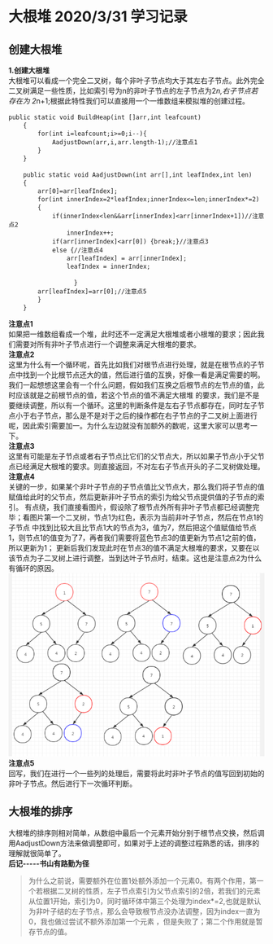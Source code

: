 # 大根堆 2020/3/31 学习记录  
## 创建大根堆
**1.创建大根堆**  
大根堆可以看成一个完全二叉树，每个非叶子节点均大于其左右子节点。此外完全二叉树满足一些性质，比如索引号为n的非叶子节点的左子节点为2*n,右子节点若存在为
2*n+1;根据此特性我们可以直接用一个一维数组来模拟堆的创建过程。  
```
public static void BuildHeap(int []arr,int leafcount)
    {
        for(int i=leafcount;i>=0;i--){
            AadjustDown(arr,i,arr.length-1);//注意点1
        }
    }

    public static void AadjustDown(int arr[],int leafIndex,int len)
    {
        arr[0]=arr[leafIndex];
        for(int innerIndex=2*leafIndex;innerIndex<=len;innerIndex*=2)
        {
            if(innerIndex<len&&arr[innerIndex]<arr[innerIndex+1])//注意点2
                innerIndex++;
            if(arr[innerIndex]<arr[0]) {break;}//注意点3
            else {//注意点4
                arr[leafIndex] = arr[innerIndex];
                leafIndex = innerIndex;

                  }
        arr[leafIndex]=arr[0];//注意点5
        }
    }
```  
**注意点1**  
如果把一维数组看成一个堆，此时还不一定满足大根堆或者小根堆的要求；因此我们需要对所有非叶子节点进行一个调整来满足大根堆的要求。  
**注意点2**  
这里为什么有一个循环呢，首先比如我们对根节点进行处理，就是在根节点的子节点中找到一个比根节点还大的值，然后进行值的互换，好像一看是满足需要的啊。
我们一起想想这里会有一个什么问题，假如我们互换之后根节点的左节点的值，此时应该就是之前根节点的值，若这个节点的值不满足大根堆
的要求，我们是不是要继续调整，所以有一个循环。这里的判断条件是左右子节点都存在，同时左子节点小于右子节点，那么是不是对于之后的操作都在右子节点的子二叉树上面进行呢，因此索引需要加一。为什么左边就没有加额外的数呢，这里大家可以思考一下。  
**注意点3**  
这里有可能是左子节点或者右子节点比它们的父节点大，所以如果子节点小于父节点已经满足大根堆的要求。则直接返回，不对左右子节点开头的子二叉树做处理。  
**注意点4**  
关键的一步，如果某个非叶子节点的子节点值比父节点大，那么我们将子节点的值赋值给此时的父节点，然后更新非叶子节点的索引为给父节点提供值的子节点的索引。
有点绕，我们直接看图片，假设除了根节点外所有非叶子节点都已经调整完毕；看图片第一个二叉树，节点1为红色，表示为当前非叶子节点，然后在节点1的子节点
中找到比较大且比节点1大的节点为3，值为7，然后把这个值赋值给节点1，则节点1的值变为了7，再者我们需要将蓝色节点3的值更新为节点1之前的值，所以更新为1；
更新后我们发现此时在节点3的值不满足大根堆的要求，又要在以该节点为子二叉树上进行调整，当到达叶子节点时，结束。这也是注意点2为什么有循环的原因。
![alt 堆调整演示](https://github.com/781303842/Mainstudy/blob/master/ALLIMG/heapsort.png)  
**注意点5**  
回写，我们在进行一个一些列的处理后，需要将此时非叶子节点的值写回到初始的非叶子节点。然后进行下一次循环判断。
## 大根堆的排序  
大根堆的排序则相对简单，从数组中最后一个元素开始分别于根节点交换，然后调用AadjustDown方法来做调整即可，如果对于上述的调整过程熟悉的话，排序的理解就很简单了。  
**后记-----书山有路勤为径**  
>为什么之前说，需要额外在位置1处额外添加一个元素0。有两个作用，第一个若根据二叉树的性质，左子节点索引为父节点索引的2倍，若我们的元素从位置1开始，索引为0，同时循环体中第三个处理为index*=2,也就是默认为非叶子结的左子节点，那么会导致根节点没办法调整，因为index一直为0，我也做过尝试不额外添加第一个元素
，但是失败了；第二个作用就是暂存节点的值。

